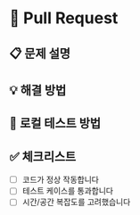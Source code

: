 # 🚀 Pull Request

## 📋 문제 설명
<!-- 어떤 문제를 해결했는지 간단히 설명해주세요 -->

## 💡 해결 방법
<!-- 어떻게 해결했는지 설명해주세요 -->

## 🧪 로컬 테스트 방법
<!-- PR에 올라온 코드를 테스트 하는 방법을 적어주세요. -->
<!-- ex) Python: `pytest {파일명}` -->
<!-- ex) Java: `java -cp . {클래스명}` -->
<!-- ex) JavaScript: `node {파일명}.js` -->
<!-- ex) Go: `go test ./...` -->


## ✅ 체크리스트
- [ ] 코드가 정상 작동합니다
- [ ] 테스트 케이스를 통과합니다
- [ ] 시간/공간 복잡도를 고려했습니다 